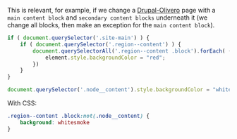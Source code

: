 This is relevant, for example, if we change a [Drupal-Olivero](https://www.drupal.org/project/olivero) page with a `main content block` and `secondary content blocks` underneath it (we change all blocks, then make an exception for the `main content block`).

```js
if ( document.querySelector('.site-main') ) {
    if ( document.querySelector('.region--content') ) {
        document.querySelectorAll('.region--content .block').forEach( (element)=>{
            element.style.backgroundColor = "red";
        })
    }
}

document.querySelector('.node__content').style.backgroundColor = "white";
```

With CSS:

```css
.region--content .block:not(.node__content) {
	background: whitesmoke
}
```
